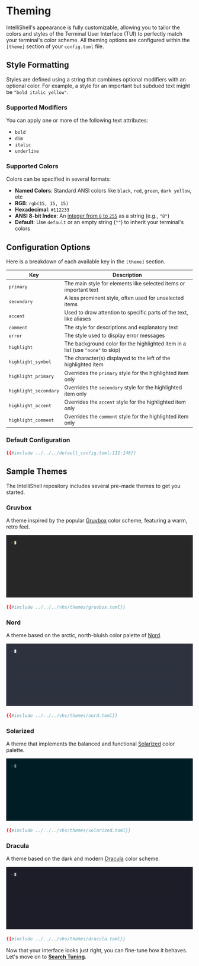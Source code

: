 # Theming

IntelliShell's appearance is fully customizable, allowing you to tailor the colors and styles of the Terminal User
Interface (TUI) to perfectly match your terminal's color scheme. All theming options are configured within the `[theme]`
section of your `config.toml` file.

## Style Formatting

Styles are defined using a string that combines optional modifiers with an optional color. For example, a style for an
important but subdued text might be `"bold italic yellow"`.

### Supported Modifiers

You can apply one or more of the following text attributes:

- `bold`
- `dim`
- `italic`
- `underline`

### Supported Colors

Colors can be specified in several formats:

- **Named Colors**: Standard ANSI colors like `black`, `red`, `green`, `dark yellow`, etc
- **RGB**: `rgb(15, 15, 15)`
- **Hexadecimal**: `#112233`
- **ANSI 8-bit Index**: An [integer from `0` to `255`](https://jonasjacek.github.io/colors/) as a string (e.g., `"8"`)
- **Default**: Use `default` or an empty string (`""`) to inherit your terminal's colors

## Configuration Options

Here is a breakdown of each available key in the `[theme]` section.

| Key                  | Description                                                                    |
| -------------------- | ------------------------------------------------------------------------------ |
| `primary`            | The main style for elements like selected items or important text              |
| `secondary`          | A less prominent style, often used for unselected items                        |
| `accent`             | Used to draw attention to specific parts of the text, like aliases             |
| `comment`            | The style for descriptions and explanatory text                                |
| `error`              | The style used to display error messages                                       |
| `highlight`          | The background color for the highlighted item in a list (use `"none"` to skip) |
| `highlight_symbol`   | The character(s) displayed to the left of the highlighted item                 |
| `highlight_primary`  | Overrides the `primary` style for the highlighted item only                    |
| `highlight_secondary`| Overrides the `secondary` style for the highlighted item only                  |
| `highlight_accent`   | Overrides the `accent` style for the highlighted item only                     |
| `highlight_comment`  | Overrides the `comment` style for the highlighted item only                    |

### Default Configuration

```toml
{{#include ../../../default_config.toml:111:146}}
```

## Sample Themes

The IntelliShell repository includes several pre-made themes to get you started.

### Gruvbox

A theme inspired by the popular [Gruvbox](https://github.com/morhetz/gruvbox) color scheme, featuring a warm, retro feel.

![Gruvbox Theme Preview](../images/theme_2_gruvbox.gif)

```toml
{{#include ../../../vhs/themes/gruvbox.toml}}
```

### Nord

A theme based on the arctic, north-bluish color palette of [Nord](https://www.nordtheme.com/).

![Nord Theme Preview](../images/theme_3_nord.gif)

```toml
{{#include ../../../vhs/themes/nord.toml}}
```

### Solarized

A theme that implements the balanced and functional [Solarized](https://ethanschoonover.com/solarized/) color palette.

![Solarized Theme Preview](../images/theme_4_solarized.gif)

```toml
{{#include ../../../vhs/themes/solarized.toml}}
```

### Dracula

A theme based on the dark and modern [Dracula](https://draculatheme.com/) color scheme.

![Dracula Theme Preview](../images/theme_5_dracula.gif)

```toml
{{#include ../../../vhs/themes/dracula.toml}}
```

Now that your interface looks just right, you can fine-tune how it behaves. Let's move on to
[**Search Tuning**](./search_tuning.md).

